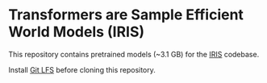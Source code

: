 # Transformers are Sample Efficient World Models (IRIS)

This repository contains pretrained models (~3.1 GB) for the [IRIS](https://github.com/eloialonso/iris) codebase.

Install [Git LFS](https://git-lfs.github.com/) before cloning this repository. 


